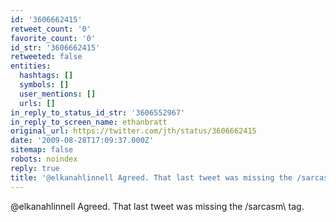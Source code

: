 ```yaml
---
id: '3606662415'
retweet_count: '0'
favorite_count: '0'
id_str: '3606662415'
retweeted: false
entities:
  hashtags: []
  symbols: []
  user_mentions: []
  urls: []
in_reply_to_status_id_str: '3606552967'
in_reply_to_screen_name: ethanbratt
original_url: https://twitter.com/jth/status/3606662415
date: '2009-08-28T17:09:37.000Z'
sitemap: false
robots: noindex
reply: true
title: '@elkanahlinnell Agreed. That last tweet was missing the /sarcasm\ tag.'
---
```


@elkanahlinnell Agreed. That last tweet was missing the /sarcasm\ tag.